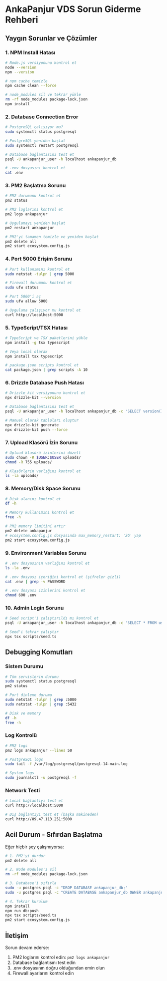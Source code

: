 # AnkaPanjur VDS Sorun Giderme Rehberi

## Yaygın Sorunlar ve Çözümler

### 1. NPM Install Hatası
```bash
# Node.js versiyonunu kontrol et
node --version
npm --version

# npm cache temizle
npm cache clean --force

# node_modules sil ve tekrar yükle
rm -rf node_modules package-lock.json
npm install
```

### 2. Database Connection Error
```bash
# PostgreSQL çalışıyor mu?
sudo systemctl status postgresql

# PostgreSQL yeniden başlat
sudo systemctl restart postgresql

# Database bağlantısını test et
psql -U ankapanjur_user -h localhost ankapanjur_db

# .env dosyasını kontrol et
cat .env
```

### 3. PM2 Başlatma Sorunu
```bash
# PM2 durumunu kontrol et
pm2 status

# PM2 loglarını kontrol et
pm2 logs ankapanjur

# Uygulamayı yeniden başlat
pm2 restart ankapanjur

# PM2'yi tamamen temizle ve yeniden başlat
pm2 delete all
pm2 start ecosystem.config.js
```

### 4. Port 5000 Erişim Sorunu
```bash
# Port kullanımını kontrol et
sudo netstat -tulpn | grep 5000

# Firewall durumunu kontrol et
sudo ufw status

# Port 5000'i aç
sudo ufw allow 5000

# Uygulama çalışıyor mu kontrol et
curl http://localhost:5000
```

### 5. TypeScript/TSX Hatası
```bash
# TypeScript ve TSX paketlerini yükle
npm install -g tsx typescript

# Veya local olarak
npm install tsx typescript

# package.json scripts kontrol et
cat package.json | grep scripts -A 10
```

### 6. Drizzle Database Push Hatası
```bash
# Drizzle kit versiyonunu kontrol et
npx drizzle-kit --version

# Database bağlantısını test et
psql -U ankapanjur_user -h localhost ankapanjur_db -c "SELECT version();"

# Manuel olarak tabloları oluştur
npx drizzle-kit generate
npx drizzle-kit push --force
```

### 7. Upload Klasörü İzin Sorunu
```bash
# Upload klasörü izinlerini düzelt
sudo chown -R $USER:$USER uploads/
chmod -R 755 uploads/

# Klasörlerin varlığını kontrol et
ls -la uploads/
```

### 8. Memory/Disk Space Sorunu
```bash
# Disk alanını kontrol et
df -h

# Memory kullanımını kontrol et
free -h

# PM2 memory limitini artır
pm2 delete ankapanjur
# ecosystem.config.js dosyasında max_memory_restart: '2G' yap
pm2 start ecosystem.config.js
```

### 9. Environment Variables Sorunu
```bash
# .env dosyasının varlığını kontrol et
ls -la .env

# .env dosyası içeriğini kontrol et (şifreler gizli)
cat .env | grep -v PASSWORD

# .env dosyası izinlerini kontrol et
chmod 600 .env
```

### 10. Admin Login Sorunu
```bash
# Seed script'i çalıştırıldı mı kontrol et
psql -U ankapanjur_user -h localhost ankapanjur_db -c "SELECT * FROM users;"

# Seed'i tekrar çalıştır
npx tsx scripts/seed.ts
```

## Debugging Komutları

### Sistem Durumu
```bash
# Tüm servislerin durumu
sudo systemctl status postgresql
pm2 status

# Port dinleme durumu
sudo netstat -tulpn | grep :5000
sudo netstat -tulpn | grep :5432

# Disk ve memory
df -h
free -h
```

### Log Kontrolü
```bash
# PM2 logs
pm2 logs ankapanjur --lines 50

# PostgreSQL logs
sudo tail -f /var/log/postgresql/postgresql-14-main.log

# System logs
sudo journalctl -u postgresql -f
```

### Network Testi
```bash
# Local bağlantıyı test et
curl http://localhost:5000

# Dış bağlantıyı test et (başka makineden)
curl http://89.47.113.251:5000
```

## Acil Durum - Sıfırdan Başlatma

Eğer hiçbir şey çalışmıyorsa:

```bash
# 1. PM2'yi durdur
pm2 delete all

# 2. Node modules'ı sil
rm -rf node_modules package-lock.json

# 3. Database'i sıfırla
sudo -u postgres psql -c "DROP DATABASE ankapanjur_db;"
sudo -u postgres psql -c "CREATE DATABASE ankapanjur_db OWNER ankapanjur_user;"

# 4. Tekrar kurulum
npm install
npm run db:push
npx tsx scripts/seed.ts
pm2 start ecosystem.config.js
```

## İletişim

Sorun devam ederse:
1. PM2 loglarını kontrol edin: `pm2 logs ankapanjur`
2. Database bağlantısını test edin
3. .env dosyasının doğru olduğundan emin olun
4. Firewall ayarlarını kontrol edin